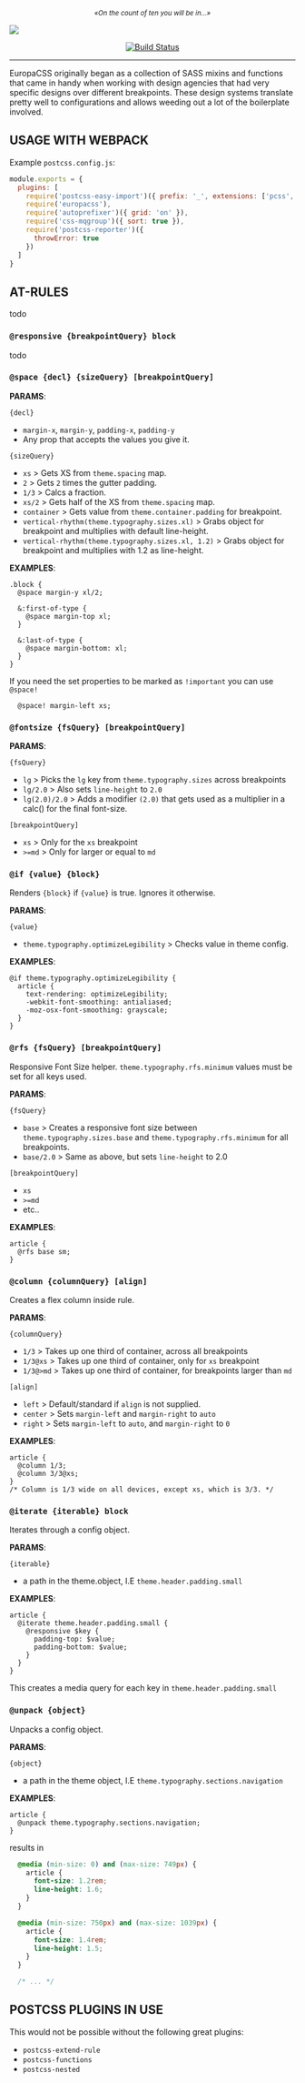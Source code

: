 <p align="center">
  <sup><em>«On the count of ten you will be in...»</em></sup>
</p>

![](http://univers.agency/europa.svg)

<p align="center">
    <a href="https://travis-ci.org/twined/europa"><img src="https://img.shields.io/travis/twined/europa/master.svg" alt="Build Status"></a>
</p>

------

EuropaCSS originally began as a collection of SASS mixins and functions that came in
handy when working with design agencies that had very specific designs over different
breakpoints. These design systems translate pretty well to configurations and allows
weeding out a lot of the boilerplate involved.

## USAGE WITH WEBPACK

Example `postcss.config.js`:

```js
module.exports = {
  plugins: [
    require('postcss-easy-import')({ prefix: '_', extensions: ['pcss', 'scss', 'css'] }),
    require('europacss'),
    require('autoprefixer')({ grid: 'on' }),
    require('css-mqgroup')({ sort: true }),
    require('postcss-reporter')({
      throwError: true
    })
  ]
}
```


## AT-RULES

todo

### `@responsive {breakpointQuery} block`

todo

### `@space {decl} {sizeQuery} [breakpointQuery]`

**PARAMS**:

`{decl}`
  - `margin-x`, `margin-y`, `padding-x`, `padding-y`
  - Any prop that accepts the values you give it.

`{sizeQuery}`
  - `xs` > Gets XS from `theme.spacing` map.
  - `2` > Gets `2` times the gutter padding.
  - `1/3` > Calcs a fraction.
  - `xs/2` > Gets half of the XS from `theme.spacing` map.
  - `container` > Gets value from `theme.container.padding` for breakpoint.
  - `vertical-rhythm(theme.typography.sizes.xl)` > Grabs object for breakpoint and multiplies with default line-height.
  - `vertical-rhythm(theme.typography.sizes.xl, 1.2)` > Grabs object for breakpoint and multiplies with 1.2 as line-height.

**EXAMPLES**:

```postcss
.block {
  @space margin-y xl/2;

  &:first-of-type {
    @space margin-top xl;
  }

  &:last-of-type {
    @space margin-bottom: xl;
  }
}
```

If you need the set properties to be marked as `!important` you can use `@space!`

```postcss
  @space! margin-left xs;
```

### `@fontsize {fsQuery} [breakpointQuery]`

**PARAMS**:

`{fsQuery}`
  - `lg` > Picks the `lg` key from `theme.typography.sizes` across breakpoints
  - `lg/2.0` > Also sets `line-height` to `2.0`
  - `lg(2.0)/2.0` > Adds a modifier `(2.0)` that gets used as a multiplier in a calc() for the final font-size.

`[breakpointQuery]`
  - `xs` > Only for the `xs` breakpoint
  - `>=md` > Only for larger or equal to `md`


### `@if {value} {block}`

Renders `{block}` if `{value}` is true. Ignores it otherwise.

**PARAMS**:

`{value}`
  - `theme.typography.optimizeLegibility` > Checks value in theme config.

**EXAMPLES**:

```postcss
@if theme.typography.optimizeLegibility {
  article {
    text-rendering: optimizeLegibility;
    -webkit-font-smoothing: antialiased;
    -moz-osx-font-smoothing: grayscale;
  }
}
```

### `@rfs {fsQuery} [breakpointQuery]`

Responsive Font Size helper. `theme.typography.rfs.minimum` values must be set for all keys used.

**PARAMS**:

`{fsQuery}`
  - `base` > Creates a responsive font size between `theme.typography.sizes.base` and `theme.typography.rfs.minimum` for all breakpoints.
  - `base/2.0` > Same as above, but sets `line-height` to 2.0

`[breakpointQuery]`
  - `xs`
  - `>=md`
  - etc..

**EXAMPLES**:

```postcss
article {
  @rfs base sm;
}
```

### `@column {columnQuery} [align]`

Creates a flex column inside rule.

**PARAMS**:

`{columnQuery}`
  - `1/3` > Takes up one third of container, across all breakpoints
  - `1/3@xs` > Takes up one third of container, only for `xs` breakpoint
  - `1/3@>md` > Takes up one third of container, for breakpoints larger than `md`

`[align]`
  - `left` > Default/standard if `align` is not supplied.
  - `center` > Sets `margin-left` and `margin-right` to `auto`
  - `right` > Sets `margin-left` to `auto`, and `margin-right` to `0`


**EXAMPLES**:

```postcss
article {
  @column 1/3;
  @column 3/3@xs;
}
/* Column is 1/3 wide on all devices, except xs, which is 3/3. */
```

### `@iterate {iterable} block`

Iterates through a config object.

**PARAMS**:

`{iterable}`
  - a path in the theme.object, I.E `theme.header.padding.small`

**EXAMPLES**:

```postcss
article {
  @iterate theme.header.padding.small {
    @responsive $key {
      padding-top: $value;
      padding-bottom: $value;
    }
  }
}
```

This creates a media query for each key in `theme.header.padding.small`

### `@unpack {object}`

Unpacks a config object.

**PARAMS**:

`{object}`
  - a path in the theme object, I.E `theme.typography.sections.navigation`

**EXAMPLES**:

```postcss
article {
  @unpack theme.typography.sections.navigation;
}
```

results in

```css
  @media (min-size: 0) and (max-size: 749px) {
    article {
      font-size: 1.2rem;
      line-height: 1.6;
    }
  }

  @media (min-size: 750px) and (max-size: 1039px) {
    article {
      font-size: 1.4rem;
      line-height: 1.5;
    }
  }

  /* ... */
```


## POSTCSS PLUGINS IN USE

This would not be possible without the following great plugins:

  - `postcss-extend-rule`
  - `postcss-functions`
  - `postcss-nested`

